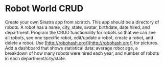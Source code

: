# Robot World CRUD

Create your own Sinatra app from scratch. This app should be a directory of robots. A robot has a name, city, state, avatar, birthdate, date hired, and department. Program the CRUD functionality for robots so that we can see all robots, see one specific robot, edit/update a robot, create a robot, and delete a robot. Use [http://robohash.org/](http://robohash.org/) for pictures. Add a dashboard that shows statistical data: average robot age, a breakdown of how many robots were hired each year, and number of robots in each department/city/state.  
